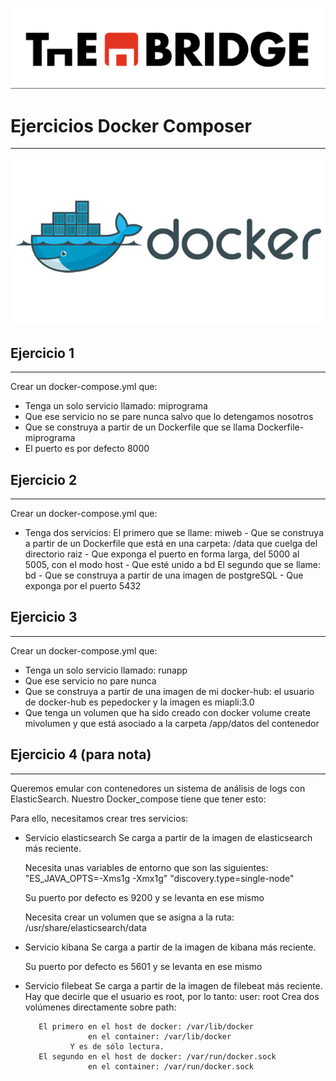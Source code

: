 ![](../../../img/TheBridge_logo.png)

# Ejercicios Docker Composer
***

![img.png](../img/docker_logo.png)

## Ejercicio 1

--- 

Crear un docker-compose.yml que:

- Tenga un solo servicio llamado: miprograma
- Que ese servicio no se pare nunca salvo que lo detengamos nosotros
- Que se construya a partir de un Dockerfile que se llama Dockerfile-miprograma
- El puerto es por defecto 8000

## Ejercicio 2
***

Crear un docker-compose.yml que:

- Tenga dos servicios:
	El primero que se llame: miweb
		- Que se construya a partir de un Dockerfile que está en una carpeta: /data que cuelga del directorio raiz
		- Que exponga el puerto en forma larga, del 5000 al 5005, con el modo host
		- Que esté unido a bd
	El segundo que se llame: bd
		- Que se construya a partir de una imagen de postgreSQL
		- Que exponga por el puerto 5432

## Ejercicio 3

---
Crear un docker-compose.yml que:
- Tenga un solo servicio llamado: runapp
- Que ese servicio no pare nunca
- Que se construya a partir de una imagen de mi docker-hub: el usuario de docker-hub es pepedocker y la imagen es miapli:3.0
- Que tenga un volumen que ha sido creado con docker volume create mivolumen y que está asociado a la carpeta /app/datos del contenedor

## Ejercicio 4 (para nota)
***

Queremos emular con contenedores un sistema de análisis de logs con ElasticSearch. 
Nuestro Docker_compose tiene que tener esto:

Para ello, necesitamos crear tres servicios:
  - Servicio elasticsearch
       Se carga a partir de la imagen de elasticsearch más reciente.        
       
       Necesita unas variables de entorno que son las siguientes:
          "ES_JAVA_OPTS=-Xms1g -Xmx1g"
          "discovery.type=single-node"

       Su puerto por defecto es 9200 y se levanta en ese mismo

       Necesita crear un volumen que se asigna a la ruta:
		/usr/share/elasticsearch/data

  - Servicio kibana
       Se carga a partir de la imagen de kibana más reciente.        

       Su puerto por defecto es 5601 y se levanta en ese mismo


  - Servicio filebeat
       Se carga a partir de la imagen de filebeat más reciente. 
       Hay que decirle que el usuario es root, por lo tanto:
          user: root
       Crea dos volúmenes directamente sobre path:

           El primero en el host de docker: /var/lib/docker
                      en el container: /var/lib/docker
                  Y es de sólo lectura.
           El segundo en el host de docker: /var/run/docker.sock
                      en el container: /var/run/docker.sock
           